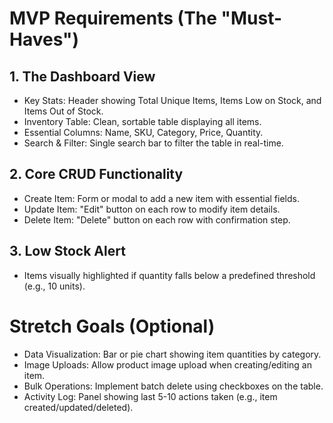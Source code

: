 # MVP Requirements (The "Must-Haves")

## 1. The Dashboard View
- Key Stats: Header showing Total Unique Items, Items Low on Stock, and Items Out of Stock.
- Inventory Table: Clean, sortable table displaying all items.
- Essential Columns: Name, SKU, Category, Price, Quantity.
- Search & Filter: Single search bar to filter the table in real-time.

## 2. Core CRUD Functionality
- Create Item: Form or modal to add a new item with essential fields.
- Update Item: "Edit" button on each row to modify item details.
- Delete Item: "Delete" button on each row with confirmation step.

## 3. Low Stock Alert
- Items visually highlighted if quantity falls below a predefined threshold (e.g., 10 units).

# Stretch Goals (Optional)
- Data Visualization: Bar or pie chart showing item quantities by category.
- Image Uploads: Allow product image upload when creating/editing an item.
- Bulk Operations: Implement batch delete using checkboxes on the table.
- Activity Log: Panel showing last 5-10 actions taken (e.g., item created/updated/deleted).

